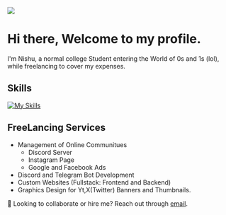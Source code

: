 ![](https://github.com/Nishu-workspace/Nishu-workspace/blob/df0fc2bca64dd619cebb249ba52378b99e2305ca/hi-there.gif)
# Hi there, Welcome to my profile. 
I'm Nishu, a normal college Student entering the World of 0s and 1s (lol), while freelancing to cover my expenses.

## Skills

[![My Skills](https://skillicons.dev/icons?i=js,html,css,nodejs,c,py,java,mongodb,mysql)](https://skillicons.dev)

## FreeLancing Services
- Management of Online Communitues
  - Discord Server
  - Instagram Page
  - Google and Facebook Ads
- Discord and Telegram Bot Development
- Custom Websites (Fullstack: Frontend and Backend)
- Graphics Design for Yt,X(Twitter) Banners and Thumbnails.

💼 Looking to collaborate or hire me? Reach out through [email](mailto:nishu.workspace@gmail.com?subject=[GitHub]%20Collab%20or%20Hire).
  
<!--
**Nishu-workspace/Nishu-workspace** is a ✨ _special_ ✨ repository because its `README.md` (this file) appears on your GitHub profile.

